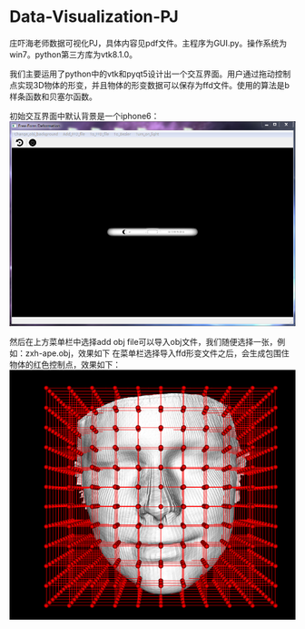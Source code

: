 # Data-Visualization-PJ

庄吓海老师数据可视化PJ，具体内容见pdf文件。主程序为GUI.py。操作系统为win7。python第三方库为vtk8.1.0。

我们主要运用了python中的vtk和pyqt5设计出一个交互界面。用户通过拖动控制点实现3D物体的形变，并且物体的形变数据可以保存为ffd文件。使用的算法是b样条函数和贝塞尔函数。

初始交互界面中默认背景是一个iphone6：
![Image text](https://github.com/James0231/Data-Visualization-PJ/blob/master/img-folder/1.png)

然后在上方菜单栏中选择add obj file可以导入obj文件，我们随便选择一张，例如：zxh-ape.obj，效果如下
在菜单栏选择导入ffd形变文件之后，会生成包围住物体的红色控制点，效果如下：
![Image text](https://github.com/James0231/Data-Visualization-PJ/blob/master/img-folder/2.png)
